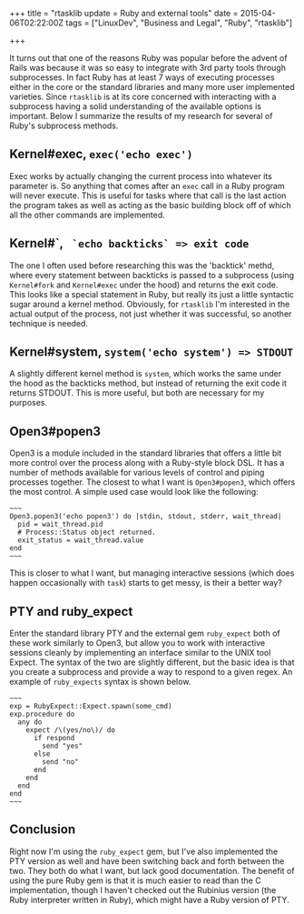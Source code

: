 +++
title = "rtasklib update = Ruby and external tools"
date = 2015-04-06T02:22:00Z
tags = ["LinuxDev", "Business and Legal", "Ruby", "rtasklib"]

+++

It turns out that one of the reasons Ruby was popular before the advent of Rails was because it was so easy to integrate with 3rd party tools through subprocesses. In fact Ruby has at least 7 ways of executing processes either in the core or the standard libraries and many more user implemented varieties. Since `rtasklib` is at its core concerned with interacting with a subprocess having a solid understanding of the available options is important. Below I summarize the results of my research for several of Ruby's subprocess methods.

<!-- more -->

## Kernel#exec, `exec('echo exec')`

Exec works by actually changing the current process into whatever its parameter is. So anything that comes after an `exec` call in a Ruby program will never execute. This is useful for tasks where that call is the last action the program takes as well as acting as the basic building block off of which all the other commands are implemented.

## Kernel#\`, `` `echo backticks` => exit code``

The one I often used before researching this was the 'backtick' methd, where every statement between backticks is passed to a subprocess (using `Kernel#fork` and `Kernel#exec` under the hood) and returns the exit code. This looks like a special statement in Ruby, but really its just a little syntactic sugar around a kernel method. Obviously, for `rtasklib` I'm interested in the actual output of the process, not just whether it was successful, so another technique is needed.

## Kernel#system, `system('echo system') => STDOUT`

A slightly different kernel method is `system`, which works the same under the hood as the backticks method, but instead of returning the exit code it returns STDOUT. This is more useful, but both are necessary for my purposes.

## Open3#popen3

Open3 is a module included in the standard libraries that offers a little bit more control over the process along with a Ruby-style block DSL. It has a number of methods available for various levels of control and piping processes together. The closest to what I want is `Open3#popen3`, which offers the most control. A simple used case would look like the following:

    ~~~
    Open3.popen3('echo popen3') do |stdin, stdout, stderr, wait_thread|
      pid = wait_thread.pid
      # Process::Status object returned.
      exit_status = wait_thread.value
    end
    ~~~

This is closer to what I want, but managing interactive sessions (which does happen occasionally with `task`) starts to get messy, is their a better way?

## PTY and ruby_expect

Enter the standard library PTY and the external gem `ruby_expect` both of these work similarly to Open3, but allow you to work with interactive sessions cleanly by implementing an interface similar to the UNIX tool Expect. The syntax of the two are slightly different, but the basic idea is that you create a subprocess and provide a way to respond to a given regex. An example of `ruby_expects` syntax is shown below.

    ~~~
    exp = RubyExpect::Expect.spawn(some_cmd)
    exp.procedure do
      any do
        expect /\(yes/no\)/ do
          if respond
            send "yes"
          else
            send "no"
          end
        end
      end
    end
    ~~~

## Conclusion

Right now I'm using the `ruby_expect` gem, but I've also implemented the PTY version as well and have been switching back and forth between the two. They both do what I want, but lack good documentation. The benefit of using the pure Ruby gem is that it is much easier to read than the C implementation, though I haven't checked out the Rubinius version (the Ruby interpreter written in Ruby), which might have a Ruby version of PTY.
